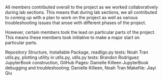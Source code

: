 All members contributed overall to the project as we worked collaboratively during lab sections. This means that during lab sections, we all contributed to coming up with a plan to work on the project as well as various troubleshooting issues that arose with different phases of the project.

However, certain members took the lead on particular parts of the project. This means these members took initiative to make a major start on particular parts.

Repository Structure, Installable Package, readligo.py tests: Noah Tran
utils.py, plotting utility in utils.py, utils.py tests: Brandon Rodriguez
JupyterBook construction, GitHub Pages: Danielle Killeen
JupyterBook debugging and troubleshooting: Danielle Killeen, Noah Tran
Makefile: Jiayi Qiu


